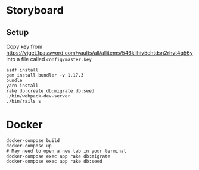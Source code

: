 # Storyboard

## Setup

Copy key from https://viget.1password.com/vaults/all/allitems/546kllhiv5ehtdsn2rhvt4q56y into a file called `config/master.key`

```
asdf install
gem install bundler -v 1.17.3
bundle
yarn install
rake db:create db:migrate db:seed
./bin/webpack-dev-server
./bin/rails s
```


# Docker
```
docker-compose build
docker-compose up
# May need to open a new tab in your terminal
docker-compose exec app rake db:migrate
docker-compose exec app rake db:seed
```
